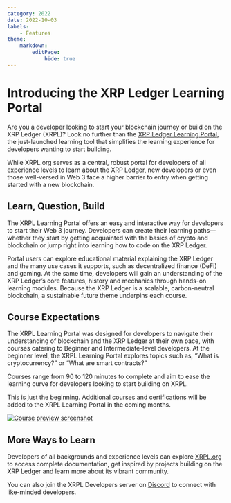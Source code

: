 ```yaml
---
category: 2022
date: 2022-10-03
labels:
    - Features
theme:
    markdown:
        editPage:
            hide: true
---
```

# Introducing the XRP Ledger Learning Portal

Are you a developer looking to start your blockchain journey or build on the XRP Ledger (XRPL)? Look no further than the [XRP Ledger Learning Portal](https://learn.xrpl.org/?utm_source=blog&utm_medium=direct_traffic&utm_campaign=XRPL_Ed_Portal_2022_Q4), the just-launched learning tool that simplifies the learning experience for developers wanting to start building.

While XRPL.org serves as a central, robust portal for developers of all experience levels to learn about the XRP Ledger, new developers or even those well-versed in Web 3 face a higher barrier to entry when getting started with a new blockchain. 

## Learn, Question, Build

The XRPL Learning Portal offers an easy and interactive way for developers to start their Web 3 journey. Developers can create their learning paths—whether they start by getting acquainted with the basics of crypto and blockchain or jump right into learning how to code on the XRP Ledger. 

Portal users can explore educational material explaining the XRP Ledger and the many use cases it supports, such as decentralized finance (DeFi) and gaming. At the same time, developers will gain an understanding of the XRP Ledger’s core features, history and mechanics through hands-on learning modules. Because the XRP Ledger is a scalable, carbon-neutral blockchain, a sustainable future theme underpins each course. 

## Course Expectations

The XRPL Learning Portal was designed for developers to navigate their understanding of blockchain and the XRP Ledger at their own pace, with courses catering to Beginner and Intermediate-level developers. At the beginner level, the XRPL Learning Portal explores topics such as, “What is cryptocurrency?” or “What are smart contracts?”

Courses range from 90 to 120 minutes to complete and aim to ease the learning curve for developers looking to start building on XRPL. 

This is just the beginning. Additional courses and certifications will be added to the XRPL Learning Portal in the coming months. 

[![Course preview screenshot](/blog/img/learning-portal-1.png)](https://learn.xrpl.org/?utm_source=blog&utm_medium=direct_traffic&utm_campaign=XRPL_Ed_Portal_2022_Q4)

## More Ways to Learn

Developers of all backgrounds and experience levels can explore [XRPL.org](https://xrpl.org/) to access complete documentation, get inspired by projects building on the XRP Ledger and learn more about its vibrant community.

You can also join the XRPL Developers server on [Discord](https://t.co/I3s42AsIKS) to connect with like-minded developers. 
